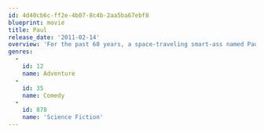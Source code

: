 ```yaml
---
id: 4d40cb6c-ff2e-4b07-8c4b-2aa5ba67ebf8
blueprint: movie
title: Paul
release_date: '2011-02-14'
overview: 'For the past 60 years, a space-traveling smart-ass named Paul has been locked up in a top-secret military base, advising world leaders about his kind. But when he worries he’s outlived his usefulness and the dissection table is drawing uncomfortably close, Paul escapes on the first RV that passes by his compound in Area 51. Fortunately, it contains the two earthlings who are most likely to rescue and harbor an alien on the run.'
genres:
  -
    id: 12
    name: Adventure
  -
    id: 35
    name: Comedy
  -
    id: 878
    name: 'Science Fiction'
---
```

